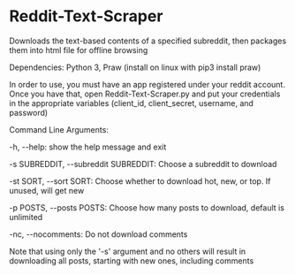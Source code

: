 # Reddit-Text-Scraper
Downloads the text-based contents of a specified subreddit, then packages them into html file for offline browsing


Dependencies: Python 3, Praw (install on linux with pip3 install praw)

In order to use, you must have an app registered under your reddit account.
Once you have that, open Reddit-Text-Scraper.py and put your credentials in the appropriate variables 
(client_id, client_secret, username, and password)

Command Line Arguments:

  -h, --help: show the help message and exit
  
  -s SUBREDDIT, --subreddit SUBREDDIT: Choose a subreddit to download
                          
  -st SORT, --sort SORT: Choose whether to download hot, new, or top. If unused, will get new
                        
  -p POSTS, --posts POSTS: Choose how many posts to download, default is unlimited
                        
  -nc, --nocomments: Do not download comments
  
Note that using only the '-s' argument and no others will result in downloading all posts, starting with new ones, including comments
